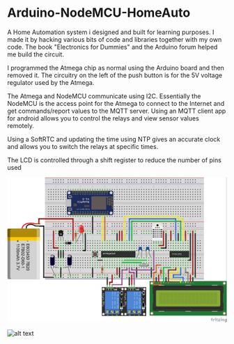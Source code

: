 # Arduino-NodeMCU-HomeAuto
A Home Automation system i designed and built for learning purposes.
I made it by hacking various bits of code and libraries together with my own code. 
The book "Electronics for Dummies" and the Arduino forum helped me build the circuit.

I programmed the Atmega chip as normal using the Arduino board and then removed it.
The circuitry on the left of the push button is for the 5V voltage regulator used 
by the Atmega. 

The Atmega and NodeMCU communicate using I2C. Essentially the NodeMCU is 
the access point for the Atmega to connect to the Internet and get commands/report values to the MQTT server.
Using an MQTT client app for android allows you to control the relays and view sensor values remotely.

Using a SoftRTC and updating the time using NTP gives an accurate clock and allows you to switch the relays at specific times.

The LCD is controlled through a shift register to reduce the number of pins used 

![alt text](https://github.com/BobbyLeonard/Arduino-Espressif-HomeAuto/raw/master/Atmega%26NodeMCU.jpg)

![alt text](https://github.com/BobbyLeonard/Arduino-NodeMCU-HomeAuto/raw/master/InConstruction.jpg)
